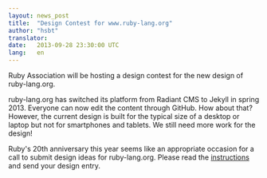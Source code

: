 ```yaml
---
layout: news_post
title:  "Design Contest for www.ruby-lang.org"
author: "hsbt"
translator: 
date:   2013-09-28 23:30:00 UTC
lang:   en
---
```


Ruby Association will be hosting a design contest for the new design of ruby-lang.org.

ruby-lang.org has switched its platform from Radiant CMS to Jekyll in spring 2013.
Everyone can now edit the content through GitHub. How about that?
However, the current design is built for the typical size of a desktop or laptop but not for smartphones and tablets.
We still need more work for the design!

Ruby's 20th anniversary this year seems like an appropriate occasion for a call to submit design ideas for ruby-lang.org.
Please read the [instructions][1] and send your design entry.

[1]: http://www.ruby.or.jp/en/news/20130924.html
